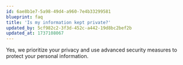 ```yaml
---
id: 6ae8b1e7-5a98-49d4-a960-7e4b33299581
blueprint: faq
title: 'Is my information kept private?'
updated_by: 5cf982c2-3f3d-452c-a442-19d8bc2bef2b
updated_at: 1737108067
---
```

Yes, we prioritize your privacy and use advanced security measures to protect your personal information.